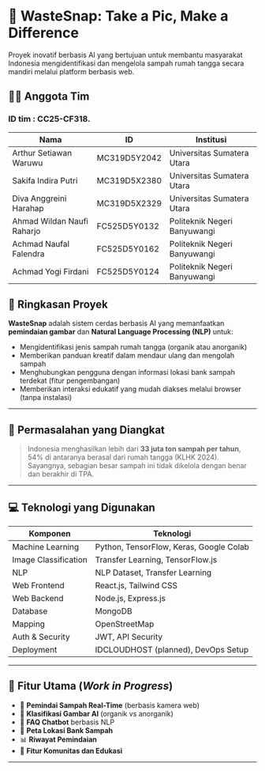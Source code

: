 # 🌱 WasteSnap: Take a Pic, Make a Difference 
Proyek inovatif berbasis AI yang bertujuan untuk membantu masyarakat Indonesia mengidentifikasi dan mengelola sampah rumah tangga secara mandiri melalui platform berbasis web.

## 👨‍💻 Anggota Tim
### ID tim : CC25-CF318.
| Nama | ID | Institusi |
|------|----|-----------|
| Arthur Setiawan Waruwu | MC319D5Y2042 | Universitas Sumatera Utara |
| Sakifa Indira Putri | MC319D5X2380 | Universitas Sumatera Utara |
| Diva Anggreini Harahap | MC319D5X2329 | Universitas Sumatera Utara |
| Ahmad Wildan Naufi Raharjo | FC525D5Y0132 | Politeknik Negeri Banyuwangi |
| Achmad Naufal Falendra | FC525D5Y0162 | Politeknik Negeri Banyuwangi |
| Achmad Yogi Firdani | FC525D5Y0124 | Politeknik Negeri Banyuwangi |

## 🚀 Ringkasan Proyek

**WasteSnap** adalah sistem cerdas berbasis AI yang memanfaatkan **pemindaian gambar** dan **Natural Language Processing (NLP)**  untuk:

- Mengidentifikasi jenis sampah rumah tangga (organik atau anorganik)
- Memberikan panduan kreatif dalam mendaur ulang dan mengolah sampah
- Menghubungkan pengguna dengan informasi lokasi bank sampah terdekat (fitur pengembangan)
- Memberikan interaksi edukatif yang mudah diakses melalui browser (tanpa instalasi)

---

## 🧩 Permasalahan yang Diangkat

> Indonesia menghasilkan lebih dari **33 juta ton sampah per tahun**, 54% di antaranya berasal dari rumah tangga (KLHK 2024). Sayangnya, sebagian besar sampah ini tidak dikelola dengan benar dan berakhir di TPA.

---

## 💻 Teknologi yang Digunakan

| Komponen | Teknologi |
|----------|-----------|
| Machine Learning | Python, TensorFlow, Keras, Google Colab |
| Image Classification | Transfer Learning, TensorFlow.js |
| NLP | NLP Dataset, Transfer Learning |
| Web Frontend | React.js, Tailwind CSS |
| Web Backend | Node.js, Express.js |
| Database | MongoDB |
| Mapping | OpenStreetMap |
| Auth & Security | JWT, API Security |
| Deployment | IDCLOUDHOST (planned), DevOps Setup |

---

## 🧪 Fitur Utama (_Work in Progress_)

- 📸 **Pemindai Sampah Real-Time** (berbasis kamera web)
- 🧠 **Klasifikasi Gambar AI** (organik vs anorganik)
- 🧾 **FAQ Chatbot** berbasis NLP
- 📍 **Peta Lokasi Bank Sampah** 
- 📊 **Riwayat Pemindaian**
- 🤝 **Fitur Komunitas dan Edukasi**

---





